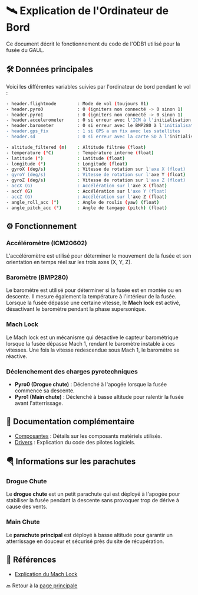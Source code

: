 # 🛰️ Explication de l'Ordinateur de Bord

Ce document décrit le fonctionnement du code de l'ODB1 utilisé pour la fusée du GAUL.

## 🛠️ **Données principales**

Voici les différentes variables suivies par l'ordinateur de bord pendant le vol :

```bash
- header.flightmode        : Mode de vol (toujours 01)
- header.pyro0             : 0 (igniters non connecté -> 0 sinon 1)
- header.pyro1             : 0 (igniters non connecté -> 0 sinon 1)
- header.accelerometer     : 0 si erreur avec l'ICM à l'initialisation, sinon 1
- header.barometer         : 0 si erreur avec le BMP280 à l'initialisation, sinon 1
- header.gps_fix           : 1 si GPS a un fix avec les satellites
- header.sd                : 0 si erreur avec la carte SD à l'initialisation, sinon 1

- altitude_filtered (m)    : Altitude filtrée (float)
- temperature (°C)         : Température interne (float)
- latitude (°)             : Latitude (float)
- longitude (°)            : Longitude (float)
- gyroX (deg/s)            : Vitesse de rotation sur l'axe X (float)
- gyroY (deg/s)            : Vitesse de rotation sur l'axe Y (float)
- gyroZ (deg/s)            : Vitesse de rotation sur l'axe Z (float)
- accX (G)                 : Accélération sur l'axe X (float)
- accY (G)                 : Accélération sur l'axe Y (float)
- accZ (G)                 : Accélération sur l'axe Z (float)
- angle_roll_acc (°)       : Angle de roulis (yaw) (float)
- angle_pitch_acc (°)      : Angle de tangage (pitch) (float)
```

## ⚙️ **Fonctionnement**

### **Accéléromètre (ICM20602)**
L'accéléromètre est utilisé pour déterminer le mouvement de la fusée et son orientation en temps réel sur les trois axes (X, Y, Z).

### **Baromètre (BMP280)**
Le baromètre est utilisé pour déterminer si la fusée est en montée ou en descente. Il mesure également la température à l'intérieur de la fusée. Lorsque la fusée dépasse une certaine vitesse, le **Mach lock** est activé, désactivant le baromètre pendant la phase supersonique. 

### **Mach Lock** 
Le Mach lock est un mécanisme qui désactive le capteur barométrique lorsque la fusée dépasse Mach 1, rendant le baromètre instable à ces vitesses. Une fois la vitesse redescendue sous Mach 1, le baromètre se réactive.

### **Déclenchement des charges pyrotechniques**
- **Pyro0 (Drogue chute)** : Déclenché à l'apogée lorsque la fusée commence sa descente.
- **Pyro1 (Main chute)** : Déclenché à basse altitude pour ralentir la fusée avant l'atterrissage.

## 📄 **Documentation complémentaire**
- [Composantes](./Composantes.md) : Détails sur les composants matériels utilisés.
- [Drivers](./Drivers.md) : Explication du code des pilotes logiciels.

## 🪂 **Informations sur les parachutes**

### **Drogue Chute**
Le **drogue chute** est un petit parachute qui est déployé à l'apogée pour stabiliser la fusée pendant la descente sans provoquer trop de dérive à cause des vents.

### **Main Chute**
Le **parachute principal** est déployé à basse altitude pour garantir un atterrissage en douceur et sécurisé près du site de récupération.

## 📘 **Références**
- [Explication du Mach Lock](https://www.rocketryforum.com/threads/mach-buster-rocket-kit-go-fast-on-a-budget.140413/)

🔙 Retour à la [page principale](../README.md)
